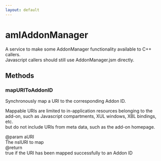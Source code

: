 ```yaml
---
layout: default
---
```


# amIAddonManager #
  
A service to make some AddonManager functionality available to C++ callers.  
Javascript callers should still use AddonManager.jsm directly.  
  

## Methods ##

### mapURIToAddonID ###
  
Synchronously map a URI to the corresponding Addon ID.  
  
Mappable URIs are limited to in-application resources belonging to the  
add-on, such as Javascript compartments, XUL windows, XBL bindings, etc.  
but do not include URIs from meta data, such as the add-on homepage.  
  
@param  aURI  
        The nsIURI to map  
@return  
        true if the URI has been mapped successfully to an Addon ID  
  
